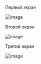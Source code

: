Первый экран

![image](https://github.com/LiliaLuSol/flutter/assets/116663842/4cc960ab-a315-452f-ab71-dc3159fbe200)

Второй экран

![image](https://github.com/LiliaLuSol/flutter/assets/116663842/a8565f04-adfb-4413-af27-520bdb1a9b56)

Третий экран

![image](https://github.com/LiliaLuSol/flutter/assets/116663842/9ebc856f-fb52-40ab-8a9b-379814c2ec30)
